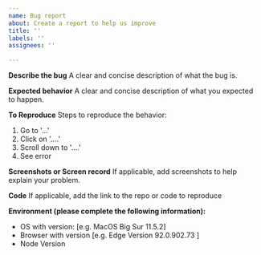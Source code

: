 ```yaml
---
name: Bug report
about: Create a report to help us improve
title: ''
labels: ''
assignees: ''

---
```


**Describe the bug**
A clear and concise description of what the bug is. 

**Expected behavior**
A clear and concise description of what you expected to happen.

**To Reproduce**
Steps to reproduce the behavior:
1. Go to '...'
2. Click on '....'
3. Scroll down to '....'
4. See error

**Screenshots or Screen record**
If applicable, add screenshots to help explain your problem.

**Code**
If applicable, add the link to the repo or code to reproduce

**Environment (please complete the following information):**
 - OS with version: [e.g. MacOS Big Sur 11.5.2]
 - Browser with version [e.g. Edge Version 92.0.902.73 ]
 - Node Version

